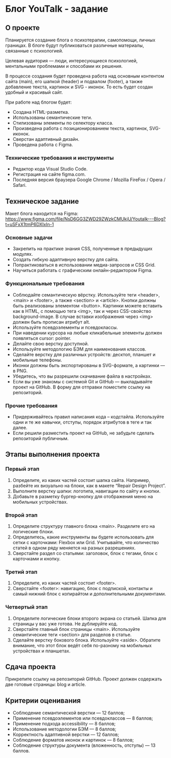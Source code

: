 # Блог YouTalk - задание

## О проекте

Планируется создание блога о психотерапии, самопомощи, личных границах. В блоге будут публиковаться различные материалы, связанные с психологией.

Целевая аудитория — люди, интересующиеся психологией, ментальными проблемами и способами их решения.

В процессе создания будет проведена работа над основным контентом сайта (main), его шапкой (header) и подвалом (footer), а также добавление текста, картинок и SVG - иконок. То есть будет создан удобный и красивый сайт.

При работе над блогом будет:

- Создана HTML-разметка.
- Использованы семантические теги.
- Стилизованы элементы по селектору класса.
- Произведена работа с позиционированием текста, картинок, SVG-иконок.
- Сверстан адаптивный дизайн.
- Проведена работа с Figma.

### Технические требования и инструменты

- Редактор кода Visual Studio Code.
- Регистрация на сайте figma.com.
- Последняя версия браузера Google Chrome / Mozilla FireFox / Opera / Safari.

## Техническое задание

Макет блога находится на Figma: https://www.figma.com/file/NsD6GG3ZWD29ZWzkCMUkjU/Youtalk---Blog?t=uSFxX1tmP6DXIxIn-1

### Основные задачи

- Закрепить на практике знания CSS, полученные в предыдущих модулях.
- Создать гибкую адаптивную верстку для сайта.
- Попрактиковаться в использовании медиа-запросов и CSS Grid.
- Научиться работать с графическим онлайн-редактором Figma.

### Функциональные требования

- Соблюдайте семантическую вёрстку. Используйте теги \<header\>, \<main\> и \<footer\>, а также \<section\> и \<article\>. Кнопки должны быть реализованы элементом \<button\>. Картинки можете вставить как в HTML, с помощью тега \<img\>, так и через CSS-свойство background-image. В случае вставки изображения через \<img\> должен быть прописан атрибут alt.
- Используйте псевдоэлементы и псевдоклассы.
- При наведении курсора на любые кликабельные элементы должен появляться cursor: pointer.
- Делайте свою верстку доступной.
- Используйте методологию БЭМ для наименования классов.
- Сделайте верстку для различных устройств: десктоп, планшет и мобильные телефоны.
- Иконки должны быть экспортированы в SVG-формате, а картинки — в PNG.
- Убедитесь, что вы разрешили скачивание файла в настройках.
- Если вы уже знакомы с системой Git и GitHub — выкладывайте проект на GitHub. В форму для отправки поместите ссылку на репозиторий.

### Прочие требования
- Придерживайтесь правил написания кода – кодстайла. Используйте одни и те же кавычки, отступы, порядок атрибутов в теге и так далее.
- Если решили разместить проект на GitHub, не забудьте сделать репозиторий публичным.

## Этапы выполнения проекта

### Первый этап

1. Определите, из каких частей состоит шапка сайта. Например, разбейте их визуально на блоки, как в макете “Repair Design Project”.
2. Выполните верстку шапки: логотипа, навигации по сайту и кнопки.
3. Добавьте в разметку бургер-кнопку для отображения меню на мобильных устройствах.

### Второй этап

1. Определите структуру главного блока \<main\>. Разделите его на логические блоки.
2. Определитесь, какие инструменты вы будете использовать для сетки с карточками: Flexbox или Grid. Учитывайте, что количество статей в одном ряду меняется на разных разрешениях.
3. Сверстайте раздел со статьями: заголовок, блок с тегами, блок с карточками и кнопку.

### Третий этап

1. Определите, из каких частей состоит \<footer\>.
2. Сверстайте \<footer\>: навигацию, блок с подпиской, контакты и самый нижний блок с копирайтом и дополнительными документами.

### Четвертый этап

1. Определите логические блоки второго экрана со статьей. Шапка для страницы у вас уже готова. Не дублируйте код.
2. Сверстайте главный блок страницы \<main\>. Используйте семантические теги \<section\> для разделов в статье.
3. Сделайте верстку бокового блока. Используйте \<aside\>. Обратите внимание, что этот блок ведёт себя по-разному на мобильных устройствах и планшетах.

## Сдача проекта

Прикрепите ссылку на репозиторий GitHub. Проект должен содержать две готовые страницы: blog и article.

## Критерии оценивания

- Cоблюдение семантической верстки — 12 баллов;
- Применение псевдоэлементов или псевдоклассов — 8 баллов;
- Применение подхода accessibility — 8 баллов;
- Использование методологии БЭМ — 8 баллов;
- Корректность адаптивной верстки — 12 баллов;
- Соблюдение форматов иконок и картинок — 8 баллов;
- Соблюдение структуры документа (вложенность, отступы) — 13 баллов.